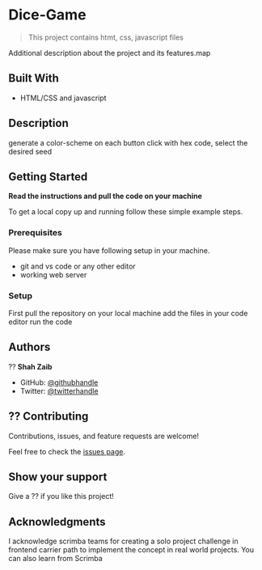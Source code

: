 # Dice-Game

> This project contains htmt, css, javascript files

Additional description about the project and its features.map 

## Built With

- HTML/CSS and javascript 


## Description



generate a color-scheme on each button click with hex code,
select the desired seed 



## Getting Started

**Read the instructions and pull the code on your machine**



To get a local copy up and running follow these simple example steps.

### Prerequisites
Please make sure you have following setup in your machine.
* git and vs code or any other editor
*  working web server 


### Setup
First pull the repository on your local machine 
add the files in your code editor 
run the code


## Authors


?? **Shah Zaib**

- GitHub: [@githubhandle](https://github.com/shahzaaib)
- Twitter: [@twitterhandle](https://twitter.com/@zaibshah11)


## ?? Contributing

Contributions, issues, and feature requests are welcome!

Feel free to check the [issues page](../../issues/).

## Show your support

Give a ?? if you like this project!

## Acknowledgments

I acknowledge scrimba teams for creating a solo project challenge in frontend carrier path to implement the concept in real world projects. You can also learn from Scrimba

